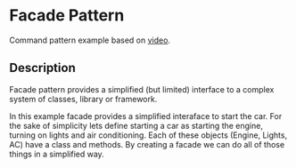# Facade Pattern 

Command pattern example based on [video](https://www.youtube.com/watch?v=9qA5kw8dcSU).

## Description
Facade pattern provides a simplified (but limited) interface to a complex system of classes, library or framework. 

In this example facade provides a simplified interaface to start the car. For the sake of simplicity lets define starting a car as starting the engine, turning on lights and air conditioning. Each of these objects (Engine, Lights, AC) have a class and methods. By creating a facade we can do all of those things in a simplified way.
